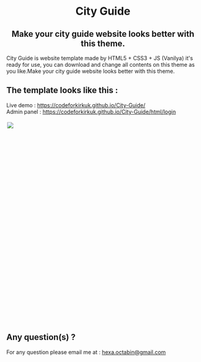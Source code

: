 <html>
  <body style="height: 100%;">
    <div align="center">
      <h1>City Guide</h1>
      <h2>Make your city guide website looks better with this theme.</h2>
    </div>
<p> City Guide is website template made by HTML5 + CSS3 + JS (Vanilya) it's ready for use, you can download and change all contents on this theme as you like.Make your city guide website looks better with this theme.</p>

<h2> The template looks like this : </h2>
Live demo : <a href="https://codeforkirkuk.github.io/City-Guide/">https://codeforkirkuk.github.io/City-Guide/</a>
<br>
Admin panel : <a href="https://codeforkirkuk.github.io/City-Guide/html/login">https://codeforkirkuk.github.io/City-Guide/html/login</a>
<br><br>
<div style="height: 505px;">
  <div style="text-align: left; border:2px solid white; float:left;">
    <img src="https://github.com/CodeForKirkuk/City-Guide/blob/gh-pages/resources/images/template/City_guide-Complete.jpg">
  </div>
  </div>
</div> <br>
<h2> Any question(s) ?</h2>
<p> For any question please email me at : <a href="mailto:hexa.octabin@gmail.com">hexa.octabin@gmail.com</a></p>
</body>
</html>

